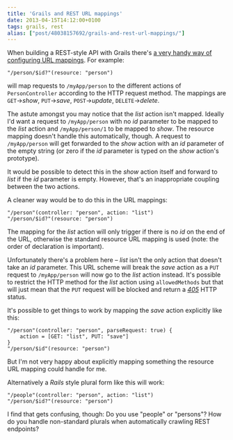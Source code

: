 ```yaml
---
title: 'Grails and REST URL mappings'
date: 2013-04-15T14:12:00+0100
tags: grails, rest
alias: ["post/48038157692/grails-and-rest-url-mappings/"]
---
```


When building a REST-style API with Grails there's [a very handy way of configuring URL mappings][1]. For example:

	"/person/$id?"(resource: "person")

will map requests to `/myApp/person` to the different actions of `PersonController` according to the HTTP request method. The mappings are `GET`->*show*, `PUT`->*save*, `POST`->*update*, `DELETE`->*delete*.

<!-- more -->

The astute amongst you may notice that the *list* action isn't mapped. Ideally I'd want a request to `/myApp/person` with no *id* parameter to be mapped to the *list* action and `/myApp/person/1` to be mapped to *show*. The resource mapping doesn't handle this automatically, though. A request to `/myApp/person` will get forwarded to the *show* action with an *id* parameter of the empty string (or zero if the *id* parameter is typed on the *show* action's prototype).

It would be possible to detect this in the *show* action itself and forward to *list* if the *id* parameter is empty. However, that's an inappropriate coupling between the two actions.

A cleaner way would be to do this in the URL mappings:

	"/person"(controller: "person", action: "list")
	"/person/$id?"(resource: "person")

The mapping for the *list* action will only trigger if there is no *id* on the end of the URL, otherwise the standard resource URL mapping is used (note: the order of declaration is important).

Unfortunately there's a problem here – *list* isn't the only action that doesn't take an *id* parameter. This URL scheme will break the *save* action as a `PUT` request to `/myApp/person` will now go to the *list* action instead. It's possible to restrict the HTTP method for the *list* action using `allowedMethods` but that will just mean that the `PUT` request will be blocked and return a [*405*][2] HTTP status.

It's possible to get things to work by mapping the *save* action explicitly like this:

	"/person"(controller: "person", parseRequest: true) {
		action = [GET: "list", PUT: "save"]
	}
	"/person/$id"(resource: "person")

But I'm not very happy about explicitly mapping something the resource URL mapping could handle for me.

Alternatively a *Rails* style plural form like this will work:

	"/people"(controller: "person", action: "list")
	"/person/$id?"(resource: "person")

I find that gets confusing, though: Do you use "people" or "persons"? How do you handle non-standard plurals when automatically crawling REST endpoints?

[1]:http://grails.org/doc/1.3.7/guide/13.%20Web%20Services.html#13.1%20REST
[2]:http://httpstatus.es/405
